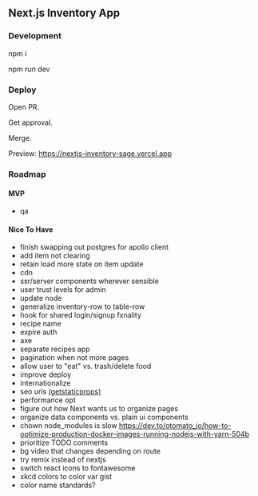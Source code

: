 ## Next.js Inventory App

### Development

npm i

npm run dev

### Deploy

Open PR.

Get approval.

Merge.

Preview: https://nextjs-inventory-sage.vercel.app

### Roadmap

#### MVP

- qa

#### Nice To Have

- finish swapping out postgres for apollo client
- add item not clearing
- retain load more state on item update
- cdn
- ssr/server components wherever sensible
- user trust levels for admin
- update node
- generalize inventory-row to table-row
- hook for shared login/signup fxnality
- recipe name
- expire auth
- axe
- separate recipes app
- pagination when not more pages
- allow user to "eat" vs. trash/delete food
- improve deploy
- internationalize
- seo urls [(getstaticprops)](https://www.udemy.com/course/react-with-typescript/learn/lecture/22717973#overview)
- performance opt
- figure out how Next wants us to organize pages
- organize data components vs. plain ui components
- chown node_modules is slow https://dev.to/otomato_io/how-to-optimize-production-docker-images-running-nodejs-with-yarn-504b
- prioritize TODO comments
- bg video that changes depending on route
- try remix instead of nextjs
- switch react icons to fontawesome
- xkcd colors to color var gist
- color name standards?
